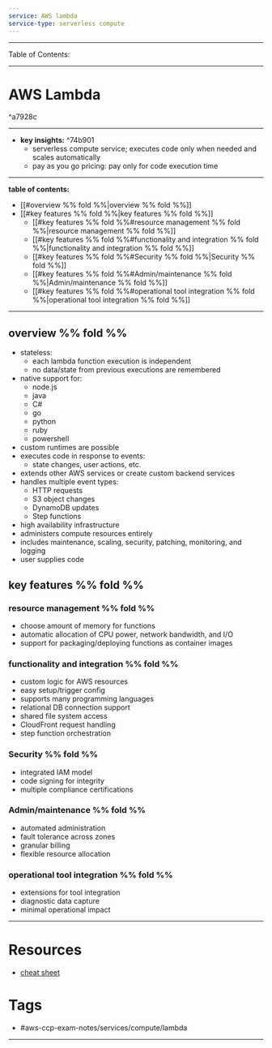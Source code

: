```yaml
---
service: AWS lambda
service-type: serverless compute
---
```


---
Table of Contents:

---
# AWS Lambda

^a7928c

---
- **key insights:**  ^74b901
	- serverless compute service; executes code only when needed and scales automatically
	- pay as you go pricing: pay only for code execution time
---
**table of contents:**
- [[#overview %% fold %%|overview %% fold %%]]
- [[#key features  %% fold %%|key features  %% fold %%]]
	- [[#key features  %% fold %%#resource management %% fold %%|resource management %% fold %%]]
	- [[#key features  %% fold %%#functionality and integration %% fold %%|functionality and integration %% fold %%]]
	- [[#key features  %% fold %%#Security %% fold %%|Security %% fold %%]]
	- [[#key features  %% fold %%#Admin/maintenance %% fold %%|Admin/maintenance %% fold %%]]
	- [[#key features  %% fold %%#operational tool integration %% fold %%|operational tool integration %% fold %%]]
--- 
## overview %% fold %%
- stateless:
	- each lambda function execution is independent
	- no data/state from previous executions are remembered
- native support for:
	- node.js
	- java
	- C#
	- go
	- python
	- ruby
	- powershell
- custom runtimes are possible
- executes code in response to events:
	- state changes, user actions, etc.
- extends other AWS services or create custom backend services
- handles multiple event types:
	- HTTP requests
	- S3 object changes
	- DynamoDB updates
	- Step functions
- high availability infrastructure
- administers compute resources entirely
- includes maintenance, scaling, security, patching, monitoring, and logging
- user supplies code
## key features  %% fold %%
### resource management %% fold %%
- choose amount of memory for functions
- automatic allocation of CPU power, network bandwidth, and I/O
- support for packaging/deploying functions as container images
### functionality and integration %% fold %%
- custom logic for AWS resources
- easy setup/trigger config
- supports many programming languages
- relational DB connection support
- shared file system access
- CloudFront request handling
- step function orchestration
### Security %% fold %%
- integrated IAM model
- code signing for integrity
- multiple compliance certifications
### Admin/maintenance %% fold %%
- automated administration
- fault tolerance across zones
- granular billing
- flexible resource allocation
### operational tool integration %% fold %%
- extensions for tool integration
- diagnostic data capture
- minimal operational impact
--- 
# Resources
- [cheat sheet](https://tutorialsdojo.com/aws-lambda/)
# Tags
- #aws-ccp-exam-notes/services/compute/lambda
---